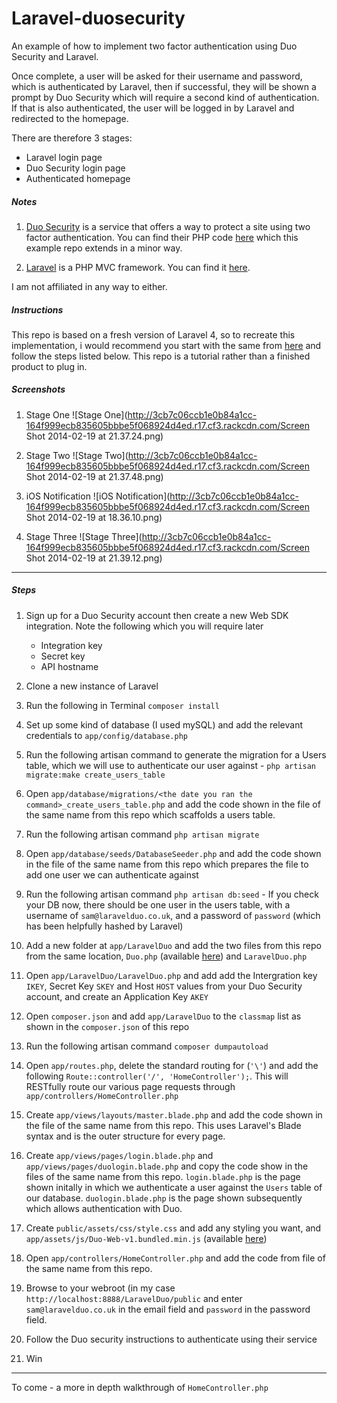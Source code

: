 Laravel-duosecurity
===================

An example of how to implement two factor authentication using Duo Security and Laravel. 

Once complete, a user will be asked for their username and password, which is authenticated by Laravel, then if successful, they will be shown a prompt by Duo Security which will require a second kind of authentication. If that is also authenticated, the user will be logged in by Laravel and redirected to the homepage. 

There are therefore 3 stages:
- Laravel login page
- Duo Security login page
- Authenticated homepage

##### Notes
1. [Duo Security](https://www.duosecurity.com/) is a service that offers a way to protect a site using two factor authentication. You can find their PHP code [here](https://github.com/duosecurity/duo_php) which this example repo extends in a minor way.

2. [Laravel](http://laravel.com/) is a PHP MVC framework. You can find it [here](https://github.com/laravel/laravel).

I am not affiliated in any way to either.

##### Instructions

This repo is based on a fresh version of Laravel 4, so to recreate this implementation, i would recommend you start with the same from [here](https://github.com/laravel/laravel) and follow the steps listed below. This repo is a tutorial rather than a finished product to plug in.

##### Screenshots

1. Stage One
![Stage One](http://3cb7c06ccb1e0b84a1cc-164f999ecb835605bbbe5f068924d4ed.r17.cf3.rackcdn.com/Screen Shot 2014-02-19 at 21.37.24.png)

2. Stage Two
![Stage Two](http://3cb7c06ccb1e0b84a1cc-164f999ecb835605bbbe5f068924d4ed.r17.cf3.rackcdn.com/Screen Shot 2014-02-19 at 21.37.48.png)

3. iOS Notification
![iOS Notification](http://3cb7c06ccb1e0b84a1cc-164f999ecb835605bbbe5f068924d4ed.r17.cf3.rackcdn.com/Screen Shot 2014-02-19 at 18.36.10.png)

4. Stage Three
![Stage Three](http://3cb7c06ccb1e0b84a1cc-164f999ecb835605bbbe5f068924d4ed.r17.cf3.rackcdn.com/Screen Shot 2014-02-19 at 21.39.12.png)

---

##### Steps
1. Sign up for a Duo Security account then create a new Web SDK integration. Note the following which you will require later
    - Integration key	
    - Secret key	
    - API hostname

2. Clone a new instance of Laravel

3. Run the following in Terminal `composer install`

4. Set up some kind of database (I used mySQL) and add the relevant credentials to `app/config/database.php`

5. Run the following artisan command to generate the migration for a Users table, which we will use to authenticate our user against - `php artisan migrate:make create_users_table`

6. Open `app/database/migrations/<the date you ran the command>_create_users_table.php` and add the code shown in the file of the same name from this repo which scaffolds a users table.

7. Run the following artisan command `php artisan migrate`

8. Open `app/database/seeds/DatabaseSeeder.php` and add the code shown in the file of the same name from this repo which prepares the file to add one user we can authenticate against

9. Run the following artisan command `php artisan db:seed` - If you check your DB now, there should be one user in the users table, with a username of `sam@laravelduo.co.uk`, and a password of `password` (which has been helpfully hashed by Laravel)

10. Add a new folder at `app/LaravelDuo` and add the two files from this repo from the same location, `Duo.php` (available [here](https://github.com/duosecurity/duo_php/blob/master/duo_web.php)) and `LaravelDuo.php`

11. Open `app/LaravelDuo/LaravelDuo.php` and add add the Intergration key `IKEY`, Secret Key `SKEY` and Host `HOST` values from your Duo Security account, and create an Application Key `AKEY`

12. Open `composer.json` and add `app/LaravelDuo` to the `classmap` list as shown in the `composer.json` of this repo

13. Run the following artisan command `composer dumpautoload` 

14. Open `app/routes.php`, delete the standard routing for (`'\'`) and add the following `Route::controller('/', 'HomeController');`. This will RESTfully route our various page requests through `app/controllers/HomeController.php`

15. Create `app/views/layouts/master.blade.php` and add the code shown in the file of the same name from this repo. This uses Laravel's Blade syntax and is the outer structure for every page.

16. Create `app/views/pages/login.blade.php` and `app/views/pages/duologin.blade.php` and copy the code show in the files of the same name from this repo. `login.blade.php` is the page shown initally in which we authenticate a user against the `Users` table of our database. `duologin.blade.php` is the page shown subsequently which allows authentication with Duo.

17. Create `public/assets/css/style.css` and add any styling you want, and `app/assets/js/Duo-Web-v1.bundled.min.js` (available [here](https://github.com/duosecurity/duo_php/blob/master/js/Duo-Web-v1.bundled.min.js))

18. Open `app/controllers/HomeController.php` and add the code from file of the same name from this repo.

19. Browse to your webroot (in my case `http://localhost:8888/LaravelDuo/public` and enter `sam@laravelduo.co.uk` in the email field and `password` in the password field. 

20. Follow the Duo security instructions to authenticate using their service

21. Win

---

To come - a more in depth walkthrough of `HomeController.php`
